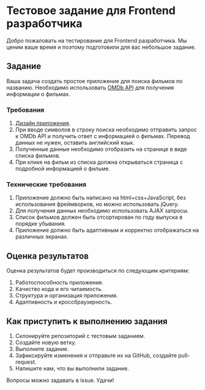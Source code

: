 # Тестовое задание для Frontend разработчика

Добро пожаловать на тестирование для Frontend разработчика. Мы ценим ваше время и поэтому подготовили для вас небольшое задание.

## Задание

Ваша задача создать простое приложение для поиска фильмов по названию. Необходимо использовать [OMDb API](http://www.omdbapi.com/) для получения информации о фильмах.

### Требования

1. [Дизайн приложения](https://www.figma.com/file/jhi25d0NEs0iZdiwOPNzcb/Test--for-frontend-developer?type=design&node-id=15%3A15890&mode=design&t=4DqfO2yzbaOhHOvQ-1).
2. При вводе символов в строку поиска необходимо отправить запрос к OMDb API и получить ответ с информацией о фильмах. Перевод данных не нужен, оставить английский язык. 
3. Полученные данные необходимо отобразить на странице в виде списка фильмов.
4. При клике на фильм из списка должна открываться страница с подробной информацией о фильме.

### Технические требования

1. Приложение должно быть написано на html+css+JavaScript, без использования фреймворков, но можно использовать jQuery.
2. Для получения данных необходимо использовать AJAX запросы.
3. Список фильмов должен быть отсортирован по году выпуска в порядке убывания.
4. Приложение должно быть адаптивным и корректно отображаться на различных экранах.

## Оценка результатов

Оценка результатов будет производиться по следующим критериям:

1. Работоспособность приложения.
2. Качество кода и его читаемость.
3. Структура и организация приложения.
4. Адаптивность и кроссбраузерность.

## Как приступить к выполнению задания

1. Склонируйте репозиторий с тестовым заданием.
2. Создайте новую ветку.
3. Выполните задание.
4. Зафиксируйте изменения и отправьте их на GitHub, создайте pull-request.
5. Напишите нам, что вы выполнили задание.

Вопросы можно задавать в issue.
Удачи!

